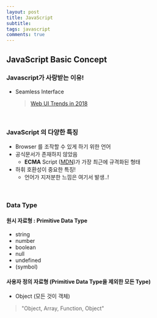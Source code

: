 ```yaml
---
layout: post
title: JavaScript
subtitle: 
tags: javascript
comments: true
---
```


## JavaScript Basic Concept

### Javascript가 사랑받는 이유!
- Seamless Interface
    > [Web UI Trends in 2018](https://uxdesign.cc/9-essential-ui-design-trends-you-should-stick-to-in-2018-26f33d1fe980)

<br>

### JavaScript 의 다양한 특징
- Browser 를 조작할 수 있게 하기 위한 언어
- 공식문서가 존재하지 않았음
    - **ECMA** Script ([MDN](<https://developer.mozilla.org/ko/docs/Web/JavaScript>))가 가장 최근에 규격화된 형태
- 하휘 호환성이 중요한 특징!
    - 언어가 지저분한 느낌은 여기서 발생..!

<br>

### Data Type

#### 원시 자료형 : Primitive Data Type
- string
- number
- boolean
- null
- undefined
- (symbol)


#### 사용자 정의 자료형 (Primitive Data Type을 제외한 모든 Type)
- Object (모든 것이 객체)
> "Object, Array, Function, Object"


<br>